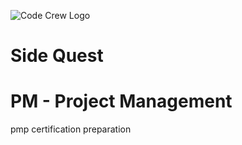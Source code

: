 ![Code Crew Logo](/Imgs/codecrewlogo.png  "image_tooltip")
# Side Quest

# PM - Project Management

pmp certification preparation